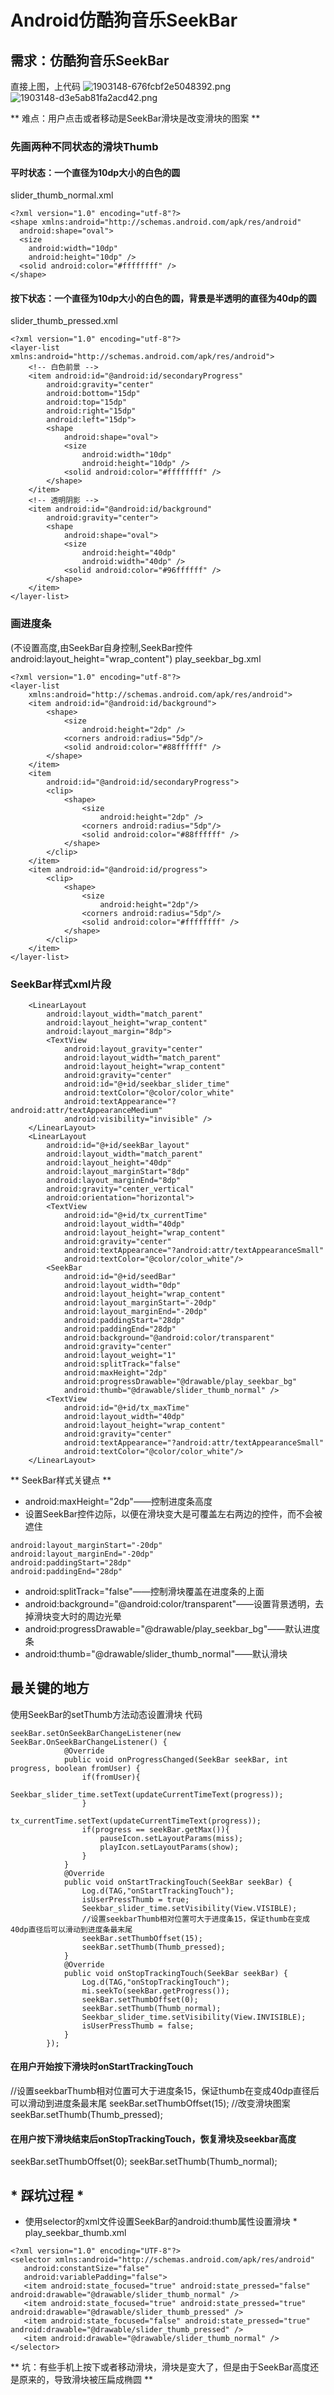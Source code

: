 # Android仿酷狗音乐SeekBar
## 需求：仿酷狗音乐SeekBar
直接上图，上代码
![1903148-676fcbf2e5048392.png](http://upload-images.jianshu.io/upload_images/1903148-0414a84bd91e4ddc.png?imageMogr2/auto-orient/strip%7CimageView2/2/w/1240)
![1903148-d3e5ab81fa2acd42.png](http://upload-images.jianshu.io/upload_images/1903148-d7a9c2b37322d59d.png?imageMogr2/auto-orient/strip%7CimageView2/2/w/1240)



** 难点：用户点击或者移动是SeekBar滑块是改变滑块的图案 **
### 先画两种不同状态的滑块Thumb
#### 平时状态：一个直径为10dp大小的白色的圆
slider_thumb_normal.xml
```
<?xml version="1.0" encoding="utf-8"?>
<shape xmlns:android="http://schemas.android.com/apk/res/android"    
  android:shape="oval">    
  <size    
    android:width="10dp"    
    android:height="10dp" />
  <solid android:color="#ffffffff" />
</shape>
```
#### 按下状态：一个直径为10dp大小的白色的圆，背景是半透明的直径为40dp的圆
slider_thumb_pressed.xml
```
<?xml version="1.0" encoding="utf-8"?>
<layer-list xmlns:android="http://schemas.android.com/apk/res/android">
    <!-- 白色前景 -->
    <item android:id="@android:id/secondaryProgress"
        android:gravity="center"
        android:bottom="15dp"
        android:top="15dp"
        android:right="15dp"
        android:left="15dp">
        <shape
            android:shape="oval">
            <size
                android:width="10dp"
                android:height="10dp" />
            <solid android:color="#ffffffff" />
        </shape>
    </item>
    <!-- 透明阴影 -->
    <item android:id="@android:id/background"
        android:gravity="center">
        <shape
            android:shape="oval">
            <size
                android:height="40dp"
                android:width="40dp" />
            <solid android:color="#96ffffff" />
        </shape>
    </item>
</layer-list>
```
### 画进度条
(不设置高度,由SeekBar自身控制,SeekBar控件android:layout_height="wrap_content")
play_seekbar_bg.xml
```
<?xml version="1.0" encoding="utf-8"?>
<layer-list
    xmlns:android="http://schemas.android.com/apk/res/android">
    <item android:id="@android:id/background">
        <shape>
            <size
                android:height="2dp" />
            <corners android:radius="5dp"/>
            <solid android:color="#88ffffff" />
        </shape>
    </item>
    <item
        android:id="@android:id/secondaryProgress">
        <clip>
            <shape>
                <size
                    android:height="2dp" />
                <corners android:radius="5dp"/>
                <solid android:color="#88ffffff" />
            </shape>
        </clip>
    </item>
    <item android:id="@android:id/progress">
        <clip>
            <shape>
                <size
                    android:height="2dp"/>
                <corners android:radius="5dp"/>
                <solid android:color="#ffffffff" />
            </shape>
        </clip>
    </item>
</layer-list>
```

### SeekBar样式xml片段
```
    <LinearLayout
        android:layout_width="match_parent"
        android:layout_height="wrap_content"
        android:layout_margin="8dp">
        <TextView
            android:layout_gravity="center"
            android:layout_width="match_parent"
            android:layout_height="wrap_content"
            android:gravity="center"
            android:id="@+id/seekbar_slider_time"
            android:textColor="@color/color_white"
            android:textAppearance="?android:attr/textAppearanceMedium"
            android:visibility="invisible" />
    </LinearLayout>
    <LinearLayout
        android:id="@+id/seekBar_layout"
        android:layout_width="match_parent"
        android:layout_height="40dp"
        android:layout_marginStart="8dp"
        android:layout_marginEnd="8dp"
        android:gravity="center_vertical"
        android:orientation="horizontal">
        <TextView
            android:id="@+id/tx_currentTime"
            android:layout_width="40dp"
            android:layout_height="wrap_content"
            android:gravity="center"
            android:textAppearance="?android:attr/textAppearanceSmall"
            android:textColor="@color/color_white"/>
        <SeekBar
            android:id="@+id/seedBar"
            android:layout_width="0dp"
            android:layout_height="wrap_content"
            android:layout_marginStart="-20dp"
            android:layout_marginEnd="-20dp"
            android:paddingStart="28dp"
            android:paddingEnd="28dp"
            android:background="@android:color/transparent"
            android:gravity="center"
            android:layout_weight="1"
            android:splitTrack="false"
            android:maxHeight="2dp"
            android:progressDrawable="@drawable/play_seekbar_bg"
            android:thumb="@drawable/slider_thumb_normal" />
        <TextView
            android:id="@+id/tx_maxTime"
            android:layout_width="40dp"
            android:layout_height="wrap_content"
            android:gravity="center"
            android:textAppearance="?android:attr/textAppearanceSmall"
            android:textColor="@color/color_white"/>
    </LinearLayout>
```
** SeekBar样式关键点 **
- android:maxHeight="2dp"——控制进度条高度
- 设置SeekBar控件边际，以便在滑块变大是可覆盖左右两边的控件，而不会被遮住     
```
android:layout_marginStart="-20dp"
android:layout_marginEnd="-20dp"
android:paddingStart="28dp"
android:paddingEnd="28dp"
```
- android:splitTrack="false"——控制滑块覆盖在进度条的上面
- android:background="@android:color/transparent"——设置背景透明，去掉滑块变大时的周边光晕
- android:progressDrawable="@drawable/play_seekbar_bg"——默认进度条
- android:thumb="@drawable/slider_thumb_normal"——默认滑块

## 最关键的地方
使用SeekBar的setThumb方法动态设置滑块
代码
```
seekBar.setOnSeekBarChangeListener(new SeekBar.OnSeekBarChangeListener() {
            @Override
            public void onProgressChanged(SeekBar seekBar, int progress, boolean fromUser) {
                if(fromUser){
                    Seekbar_slider_time.setText(updateCurrentTimeText(progress));
                }
                tx_currentTime.setText(updateCurrentTimeText(progress));
                if(progress == seekBar.getMax()){
                    pauseIcon.setLayoutParams(miss);
                    playIcon.setLayoutParams(show);
                }
            }
            @Override
            public void onStartTrackingTouch(SeekBar seekBar) {
                Log.d(TAG,"onStartTrackingTouch");
                isUserPressThumb = true;
                Seekbar_slider_time.setVisibility(View.VISIBLE);
                //设置seekbarThumb相对位置可大于进度条15，保证thumb在变成40dp直径后可以滑动到进度条最末尾
                seekBar.setThumbOffset(15);
                seekBar.setThumb(Thumb_pressed);
            }
            @Override
            public void onStopTrackingTouch(SeekBar seekBar) {
                Log.d(TAG,"onStopTrackingTouch");
                mi.seekTo(seekBar.getProgress());
                seekBar.setThumbOffset(0);
                seekBar.setThumb(Thumb_normal);
                Seekbar_slider_time.setVisibility(View.INVISIBLE);
                isUserPressThumb = false;
            }
        });
```
#### 在用户开始按下滑块时onStartTrackingTouch
//设置seekbarThumb相对位置可大于进度条15，保证thumb在变成40dp直径后可以滑动到进度条最末尾 
seekBar.setThumbOffset(15); 
//改变滑块图案
seekBar.setThumb(Thumb_pressed);

#### 在用户按下滑块结束后onStopTrackingTouch，恢复滑块及seekbar高度
seekBar.setThumbOffset(0); 
seekBar.setThumb(Thumb_normal);



## * 踩坑过程 *
* 使用selector的xml文件设置SeekBar的android:thumb属性设置滑块 *
play_seekbar_thumb.xml
```
<?xml version="1.0" encoding="UTF-8"?>
<selector xmlns:android="http://schemas.android.com/apk/res/android"    
   android:constantSize="false"    
   android:variablePadding="false">    
   <item android:state_focused="true" android:state_pressed="false" android:drawable="@drawable/slider_thumb_normal" />    
   <item android:state_focused="true" android:state_pressed="true" android:drawable="@drawable/slider_thumb_pressed" />    
   <item android:state_focused="false" android:state_pressed="true" android:drawable="@drawable/slider_thumb_pressed" />    
   <item android:drawable="@drawable/slider_thumb_normal" />
</selector>
```
** 坑：有些手机上按下或者移动滑块，滑块是变大了，但是由于SeekBar高度还是原来的，导致滑块被压扁成椭圆 **